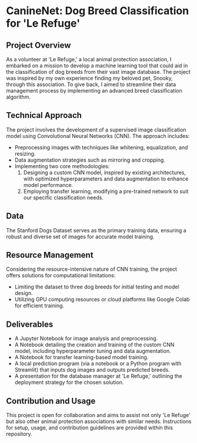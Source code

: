 # CanineNet: Dog Breed Classification for 'Le Refuge'

## Project Overview
As a volunteer at 'Le Refuge,' a local animal protection association, I embarked on a mission to develop a machine learning tool that could aid in the classification of dog breeds from their vast image database. The project was inspired by my own experience finding my beloved pet, Snooky, through this association. To give back, I aimed to streamline their data management process by implementing an advanced breed classification algorithm.

## Technical Approach
The project involves the development of a supervised image classification model using Convolutional Neural Networks (CNN). The approach includes:
- Preprocessing images with techniques like whitening, equalization, and resizing.
- Data augmentation strategies such as mirroring and cropping.
- Implementing two core methodologies:
    1. Designing a custom CNN model, inspired by existing architectures, with optimized hyperparameters and data augmentation to enhance model performance.
    2. Employing transfer learning, modifying a pre-trained network to suit our specific classification needs.

## Data
The Stanford Dogs Dataset serves as the primary training data, ensuring a robust and diverse set of images for accurate model training.

## Resource Management
Considering the resource-intensive nature of CNN training, the project offers solutions for computational limitations:
- Limiting the dataset to three dog breeds for initial testing and model design.
- Utilizing GPU computing resources or cloud platforms like Google Colab for efficient training.

## Deliverables
- A Jupyter Notebook for image analysis and preprocessing.
- A Notebook detailing the creation and training of the custom CNN model, including hyperparameter tuning and data augmentation.
- A Notebook for transfer learning-based model training.
- A local prediction program (via a notebook or a Python program with Streamlit) that inputs dog images and outputs predicted breeds.
- A presentation for the database manager at 'Le Refuge,' outlining the deployment strategy for the chosen solution.

## Contribution and Usage
This project is open for collaboration and aims to assist not only 'Le Refuge' but also other animal protection associations with similar needs. Instructions for setup, usage, and contribution guidelines are provided within this repository.

